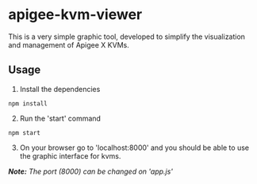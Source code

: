 # apigee-kvm-viewer

This is a very simple graphic tool, developed to simplify the visualization and management of Apigee X KVMs.

## Usage
1. Install the dependencies
```
npm install
```

2. Run the 'start' command
```
npm start 
```

3. On your browser go to 'localhost:8000' and you should be able to use the graphic interface for kvms.

***Note:** The port (8000) can be changed on 'app.js'*
